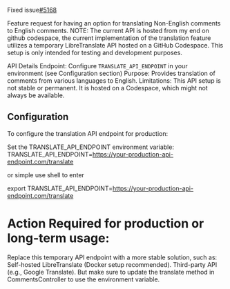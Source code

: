 Fixed issue[#5168](https://github.com/CircuitVerse/CircuitVerse/issues/5168)

Feature request for having an option for translating Non-English comments to English comments.
NOTE: The current API is hosted from my end on github codespace,
the current implementation of the translation feature utilizes a temporary LibreTranslate API hosted on a GitHub Codespace. This setup is only intended for testing and development purposes.

API Details
Endpoint: Configure `TRANSLATE_API_ENDPOINT` in your environment (see Configuration section)
Purpose: Provides translation of comments from various languages to English.
Limitations:
This API setup is not stable or permanent.
It is hosted on a Codespace, which might not always be available.


## Configuration
To configure the translation API endpoint for production:

Set the TRANSLATE_API_ENDPOINT environment variable:
TRANSLATE_API_ENDPOINT=https://your-production-api-endpoint.com/translate

or simple use shell to enter 

export TRANSLATE_API_ENDPOINT=https://your-production-api-endpoint.com/translate

# Action Required for production or long-term usage:
Replace this temporary API endpoint with a more stable solution, such as:
Self-hosted LibreTranslate (Docker setup recommended).
Third-party API (e.g., Google Translate).
But make sure to update the translate method in CommentsController to use the environment variable.